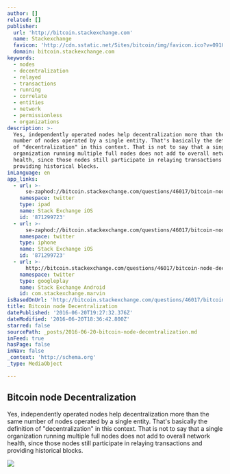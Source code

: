 ```yaml
---
author: []
related: []
publisher:
  url: 'http://bitcoin.stackexchange.com'
  name: Stackexchange
  favicon: 'http://cdn.sstatic.net/Sites/bitcoin/img/favicon.ico?v=0910168c5c65'
  domain: bitcoin.stackexchange.com
keywords:
  - nodes
  - decentralization
  - relayed
  - transactions
  - running
  - correlate
  - entities
  - network
  - permissionless
  - organizations
description: >-
  Yes, independently operated nodes help decentralization more than the same
  number of nodes operated by a single entity. That's basically the definition
  of "decentralization" in this context. That is not to say that a single
  organization running multiple full nodes does not add to overall network
  health, since those nodes still participate in relaying transactions and
  providing historical blocks.
inLanguage: en
app_links:
  - url: >-
      se-zaphod://bitcoin.stackexchange.com/questions/46017/bitcoin-node-decentralization
    namespace: twitter
    type: ipad
    name: Stack Exchange iOS
    id: '871299723'
  - url: >-
      se-zaphod://bitcoin.stackexchange.com/questions/46017/bitcoin-node-decentralization
    namespace: twitter
    type: iphone
    name: Stack Exchange iOS
    id: '871299723'
  - url: >-
      http://bitcoin.stackexchange.com/questions/46017/bitcoin-node-decentralization
    namespace: twitter
    type: googleplay
    name: Stack Exchange Android
    id: com.stackexchange.marvin
isBasedOnUrl: 'http://bitcoin.stackexchange.com/questions/46017/bitcoin-node-decentralization'
title: Bitcoin node Decentralization
datePublished: '2016-06-20T19:27:32.376Z'
dateModified: '2016-06-20T18:36:42.800Z'
starred: false
sourcePath: _posts/2016-06-20-bitcoin-node-decentralization.md
inFeed: true
hasPage: false
inNav: false
_context: 'http://schema.org'
_type: MediaObject

---
```

<article style=""><h1>Bitcoin node Decentralization</h1><p>Yes, independently operated nodes help decentralization more than the same number of nodes operated by a single entity. That's basically the definition of "decentralization" in this context. That is not to say that a single organization running multiple full nodes does not add to overall network health, since those nodes still participate in relaying transactions and providing historical blocks.</p><img src="http://cdn.sstatic.net/Sites/bitcoin/img/apple-touch-icon.png?v=a43e5a337e6b&amp;a" /></article>